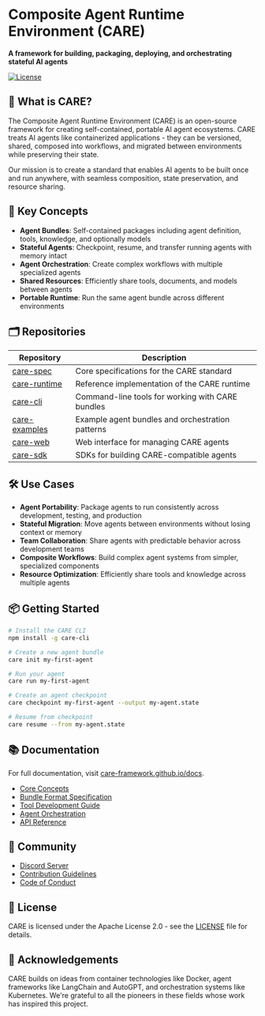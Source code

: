 # Composite Agent Runtime Environment (CARE)


**A framework for building, packaging, deploying, and orchestrating stateful AI agents**

[![License](https://img.shields.io/badge/License-Apache%202.0-blue.svg)](LICENSE)



## 🧠 What is CARE?

The Composite Agent Runtime Environment (CARE) is an open-source framework for creating self-contained, portable AI agent ecosystems. CARE treats AI agents like containerized applications - they can be versioned, shared, composed into workflows, and migrated between environments while preserving their state.

Our mission is to create a standard that enables AI agents to be built once and run anywhere, with seamless composition, state preservation, and resource sharing.

## 🔑 Key Concepts

- **Agent Bundles**: Self-contained packages including agent definition, tools, knowledge, and optionally models
- **Stateful Agents**: Checkpoint, resume, and transfer running agents with memory intact
- **Agent Orchestration**: Create complex workflows with multiple specialized agents
- **Shared Resources**: Efficiently share tools, documents, and models between agents
- **Portable Runtime**: Run the same agent bundle across different environments

## 🗂️ Repositories

| Repository | Description |
|------------|-------------|
| [care-spec](https://github.com/care-framework/care-spec) | Core specifications for the CARE standard |
| [care-runtime](https://github.com/care-framework/care-runtime) | Reference implementation of the CARE runtime |
| [care-cli](https://github.com/care-framework/care-cli) | Command-line tools for working with CARE bundles |
| [care-examples](https://github.com/care-framework/care-examples) | Example agent bundles and orchestration patterns |
| [care-web](https://github.com/care-framework/care-web) | Web interface for managing CARE agents |
| [care-sdk](https://github.com/care-framework/care-sdk) | SDKs for building CARE-compatible agents |

## 🛠️ Use Cases

- **Agent Portability**: Package agents to run consistently across development, testing, and production
- **Stateful Migration**: Move agents between environments without losing context or memory
- **Team Collaboration**: Share agents with predictable behavior across development teams  
- **Composite Workflows**: Build complex agent systems from simpler, specialized components
- **Resource Optimization**: Efficiently share tools and knowledge across multiple agents

## 📦 Getting Started

```bash
# Install the CARE CLI
npm install -g care-cli

# Create a new agent bundle
care init my-first-agent

# Run your agent
care run my-first-agent

# Create an agent checkpoint
care checkpoint my-first-agent --output my-agent.state

# Resume from checkpoint
care resume --from my-agent.state
```

## 📚 Documentation

For full documentation, visit [care-framework.github.io/docs](https://care-framework.github.io/docs).

- [Core Concepts](https://care-framework.github.io/docs/concepts)
- [Bundle Format Specification](https://care-framework.github.io/docs/spec/bundle)
- [Tool Development Guide](https://care-framework.github.io/docs/tools)
- [Agent Orchestration](https://care-framework.github.io/docs/orchestration)
- [API Reference](https://care-framework.github.io/docs/api)

## 👥 Community

- [Discord Server](https://discord.gg/careframework)
- [Contribution Guidelines](CONTRIBUTING.md)
- [Code of Conduct](CODE_OF_CONDUCT.md)

## 📝 License

CARE is licensed under the Apache License 2.0 - see the [LICENSE](LICENSE) file for details.

## 🙏 Acknowledgements

CARE builds on ideas from container technologies like Docker, agent frameworks like LangChain and AutoGPT, and orchestration systems like Kubernetes. We're grateful to all the pioneers in these fields whose work has inspired this project.
